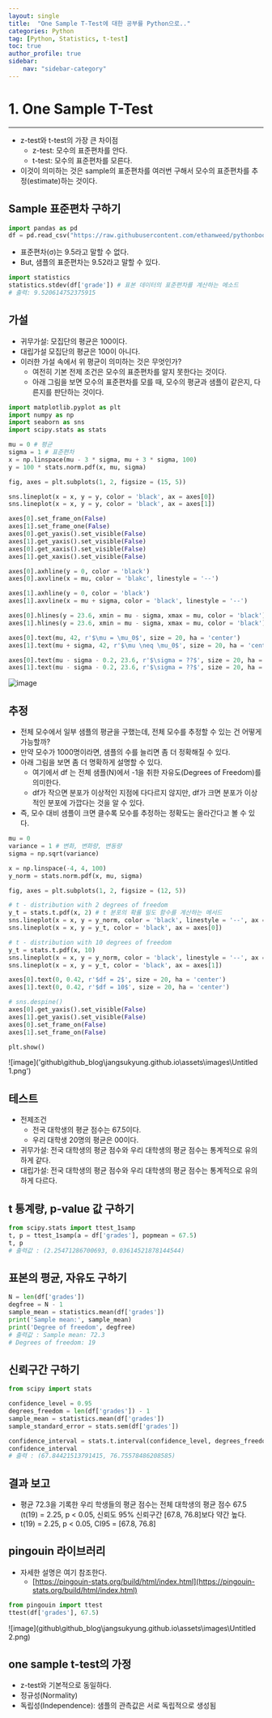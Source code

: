 ```yaml
---
layout: single
title:  "One Sample T-Test에 대한 공부를 Python으로.."
categories: Python
tag: [Python, Statistics, t-test]
toc: true
author_profile: true
sidebar:
    nav: "sidebar-category"
---
```


# 1. One Sample T-Test

---

- z-test와 t-test의 가장 큰 차이점
    - z-test: 모수의 표준편차를 안다.
    - t-test: 모수의 표준편차를 모른다.
- 이것이 의미하는 것은 sample의 표준편차를 여러번 구해서 모수의 표준편차를 추정(estimate)하는 것이다.

## Sample 표준편차 구하기

```python
import pandas as pd
df = pd.read_csv("https://raw.githubusercontent.com/ethanweed/pythonbook/main/Data/zeppo.csv")
```

- 표준편차(σ)는 9.5라고 말할 수 없다.
- But, 샘플의 표준편차는 9.52라고 말할 수 있다.

```python
import statistics
statistics.stdev(df['grade']) # 표본 데이터의 표준편차를 계산하는 메소드
# 출력: 9.520614752375915
```

## 가설

- 귀무가설: 모집단의 평균은 100이다.
- 대립가설 모집단의 평균은 100이 아니다.
- 이러한 가설 속에서 위 평균이 의미하는 것은 무엇인가?
    - 여전히 기본 전제 조건은 모수의 표준편차를 알지 못한다는 것이다.
    - 아래 그림을 보면 모수의 표준편차를 모를 때, 모수의 평균과 샘플이 같은지, 다른지를 판단하는 것이다.

```python
import matplotlib.pyplot as plt
import numpy as np
import seaborn as sns
import scipy.stats as stats

mu = 0 # 평균
sigma = 1 # 표준편차
x = np.linspace(mu - 3 * sigma, mu + 3 * sigma, 100)
y = 100 * stats.norm.pdf(x, mu, sigma)

fig, axes = plt.subplots(1, 2, figsize = (15, 5))

sns.lineplot(x = x, y = y, color = 'black', ax = axes[0])
sns.lineplot(x = x, y = y, color = 'black', ax = axes[1])

axes[0].set_frame_on(False)
axes[1].set_frame_one(False)
axes[0].get_yaxis().set_visible(False)
axes[1].get_yaxis().set_visible(False)
axes[0].get_xaxis().set_visible(False)
axes[1].get_xaxis().set_visible(False)

axes[0].axhline(y = 0, color = 'black')
axes[0].axvline(x = mu, color = 'blakc', linestyle = '--')

axes[1].axhline(y = 0, color = 'black')
axes[1].axvline(x = mu + sigma, color = 'black', linestyle = '--')

axes[0].hlines(y = 23.6, xmin = mu - sigma, xmax = mu, color = 'black')
axes[1].hlines(y = 23.6, xmin = mu - sigma, xmax = mu, color = 'black')

axes[0].text(mu, 42, r'$\mu = \mu_0$', size = 20, ha = 'center')
axes[1].text(mu + sigma, 42, r'$\mu \neq \mu_0$', size = 20, ha = 'center')

axes[0].text(mu - sigma - 0.2, 23.6, r'$\sigma = ??$', size = 20, ha = 'right')
axes[1].text(mu - sigma - 0.2, 23.6, r'$\sigma = ??$', size = 20, ha = 'right')
```

![image]('github\github_blog\jangsukyung.github.io\assets\images\Untitled.png')

## 추정

- 전체 모수에서 일부 샘플의 평균을 구했는데, 전체 모수를 추정할 수 있는  건 어떻게 가능할까?
- 만약 모수가 1000명이라면, 샘플의 수를 늘리면 좀 더 정확해질 수 있다.
- 아래 그림을 보면 좀 더 명확하게 설명할 수 있다.
    - 여기에서 df 는 전체 샘플(N)에서 -1을 취한 자유도(Degrees of Freedom)를 의미한다.
    - df가 작으면 분포가 이상적인 지점에 다다르지 않지만, df가 크면 분포가 이상적인 분포에 가깝다는 것을 알 수 있다.
- 즉, 모수 대비 샘플이 크면 클수록 모수를 추정하는 정확도는 올라간다고 볼 수 있다.

```python
mu = 0
variance = 1 # 변화, 변화량, 변동량
sigma = np.sqrt(variance)

x = np.linspace(-4, 4, 100)
y_norm = stats.norm.pdf(x, mu, sigma)

fig, axes = plt.subplots(1, 2, figsize = (12, 5))

# t - distribution with 2 degrees of freedom
y_t = stats.t.pdf(x, 2) # t 분포의 확률 밀도 함수를 계산하는 메서드
sns.lineplot(x = x, y = y_norm, color = 'black', linestyle = '--', ax = axes[0])
sns.lineplot(x = x, y = y_t, color = 'black', ax = axes[0])

# t - distribution with 10 degrees of freedom
y_t = stats.t.pdf(x, 10)
sns.lineplot(x = x, y = y_norm, color = 'black', linestyle = '--', ax = axes[1])
sns.lineplot(x = x, y = y_t, color = 'black', ax = axes[1])

axes[0].text(0, 0.42, r'$df = 2$', size = 20, ha = 'center')
axes[1].text(0, 0.42, r'$df = 10$', size = 20, ha = 'center')

# sns.despine()
axes[0].get_yaxis().set_visible(False)
axes[1].get_yaxis().set_visible(False)
axes[0].set_frame_on(False)
axes[1].set_frame_on(False)

plt.show()
```

![image]('github\github_blog\jangsukyung.github.io\assets\images\Untitled 1.png')

## 테스트

- 전제조건
    - 전국 대학생의 평균 점수는 67.5이다.
    - 우리 대학생 20명의 평균은 00이다.
- 귀무가설: 전국 대학생의 평균 점수와 우리 대학생의 평균 점수는 통계적으로 유의하게 같다.
- 대립가설: 전국 대학생의 평균 점수와 우리 대학생의 평균 점수는 통계적으로 유의하게 다르다.

## t 통계량, p-value 값 구하기

```python
from scipy.stats import ttest_1samp
t, p = ttest_1samp(a = df['grades'], popmean = 67.5)
t, p
# 출력값 : (2.25471286700693, 0.03614521878144544)
```

## 표본의 평균, 자유도 구하기

```python
N = len(df['grades'])
degfree = N - 1
sample_mean = statistics.mean(df['grades'])
print('Sample mean:', sample_mean)
print('Degree of freedom', degfree)
# 출력값 : Sample mean: 72.3
# Degrees of freedom: 19
```

## 신뢰구간 구하기

```python
from scipy import stats

confidence_level = 0.95
degrees_freedom = len(df['grades']) - 1
sample_mean = statistics.mean(df['grades'])
sample_standard_error = stats.sem(df['grades'])

confidence_interval = stats.t.interval(confidence_level, degrees_freedom, sample_mean, sample_standard_error)
confidence_interval
# 출력 : (67.84421513791415, 76.75578486208585)
```

## 결과 보고

- 평균 72.3을 기록한 우리 학생들의 평균 점수는 전체 대학생의 평균 점수 67.5 (t(19) = 2.25, p < 0.05, 신뢰도 95% 신뢰구간 [67.8, 76.8]보다 약간 높다.
- t(19) = 2.25, p < 0.05, CI95 = [67.8, 76.8]

## pingouin 라이브러리

- 자세한 설명은 여기 참조한다.
    - [https://pingouin-stats.org/build/html/index.html](https://pingouin-stats.org/build/html/index.html)

```python
from pingouin import ttest
ttest(df['grades'], 67.5)
```

![image](github\github_blog\jangsukyung.github.io\assets\images\Untitled 2.png)

## one sample t-test의 가정

- z-test와 기본적으로 동일하다.
- 정규성(Normality)
- 독립성(Independence): 샘플의 관측값은 서로 독립적으로 생성됨